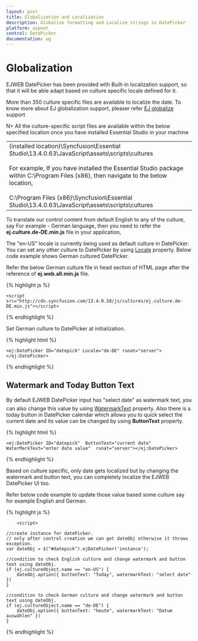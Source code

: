 ```yaml
---
layout: post
title: Globalization and Localization
description: Globalize formatting and Localize strings in DatePicker  
platform: aspnet
control: DatePicker
documentation: ug
---
```

# Globalization

EJWEB DatePicker has been provided with Built-in localization support, so that it will be able adapt based on culture specific locale defined for it. 

More than 350 culture specific files are available to localize the date. To know more about EJ globalization support, pleaser refer [EJ globalize](http://help.syncfusion.com/js/localization) support    

N> All the culture-specific script files are available within the below specified location once you have installed Essential Studio in your machine

<table>
<tr>
<td>
(installed location)\Syncfusion\Essential Studio\13.4.0.63\JavaScript\assets\scripts\cultures<br/><br/>For example, If you have installed the Essential Studio package within C:\Program Files (x86), then navigate to the below location, <br/><br/>C:\Program Files (x86)\Syncfusion\Essential Studio\13.4.0.63\JavaScript\assets\scripts\cultures</td></tr>
</table>

To translate our control content from default English to any of the culture, say For example - German language, then you need to refer the **ej.culture.de-DE.min.js** file in your application,

The "en-US" locale is currently being used as default culture in DatePicker. You can set any other culture to DatePicker by using [Locale](http://help.syncfusion.com/js/api/ejdatepicker#members:locale) property. Below code example shows German cultured DatePicker.

Refer the below German culture file in head section of HTML page after the reference of **ej.web.all.min.js** file.

 {% highlight js %}
   
    <script src="http://cdn.syncfusion.com/13.4.0.58/js/cultures/ej.culture.de-DE.min.js"></script>
                
 {% endhighlight %}


Set German culture to DatePicker at initialization.

{% highlight html %}

    <ej:DatePicker ID="datepick" Locale="de-DE" runat="server"></ej:DatePicker>

{% endhighlight %}

## Watermark and Today Button Text

By default EJWEB DatePicker input has "select date" as watermark text, you can also change this value by using [WatermarkText](http://help.syncfusion.com/js/api/ejdatepicker#members:watermarktext) property. Also there is a today button in DatePicker calendar which allows you to quick select the current date and its value can be changed by using **ButtonText** property.

{% highlight html %}

    <ej:DatePicker ID="datepick"  ButtonText="current date" WaterMarkText="enter date value"  runat="server"></ej:DatePicker>

{% endhighlight %}


Based on culture specific, only date gets localized but by changing the watermark and button text, you can completely localize the EJWEB DatePicker UI too.

Refer below code example to update those value based some culture say for example English and German.


{% highlight js %}

        <script>

    //create instance for datePicker.
    // only after control creation we can get dateObj otherwise it throws exception.
    var dateObj = $("#datepick").ejDatePicker('instance');

    //condition to check English culture and change watermark and button text using dateObj.
    if (ej.cultureObject.name == "en-US") {
        dateObj.option({ buttonText: "Today", watermarkText: "select date" })
    }

    //condition to check German culture and change watermark and button text using dateObj.
    if (ej.cultureObject.name == "de-DE") {
        dateObj.option({ buttonText: "heute", watermarkText: "Datum auswählen" })
    } 
</script>


{% endhighlight %}
